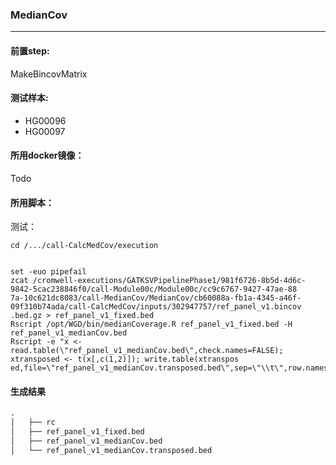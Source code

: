 ### MedianCov
***
#### 前置step:
MakeBincovMatrix
#### 测试样本:
+ HG00096
+ HG00097
#### 所用docker镜像：
Todo
#### 所用脚本：
测试：
```xhsell
cd /.../call-CalcMedCov/execution


set -euo pipefail
zcat /cromwell-executions/GATKSVPipelinePhase1/981f6726-8b5d-4d6c-9842-5cac238846f0/call-Module00c/Module00c/cc9c6767-9427-47ae-88
7a-10c621dc8083/call-MedianCov/MedianCov/cb60088a-fb1a-4345-a46f-09f310b74ada/call-CalcMedCov/inputs/302947757/ref_panel_v1.bincov
.bed.gz > ref_panel_v1_fixed.bed
Rscript /opt/WGD/bin/medianCoverage.R ref_panel_v1_fixed.bed -H ref_panel_v1_medianCov.bed
Rscript -e "x <- read.table(\"ref_panel_v1_medianCov.bed\",check.names=FALSE); xtransposed <- t(x[,c(1,2)]); write.table(xtranspos
ed,file=\"ref_panel_v1_medianCov.transposed.bed\",sep=\"\\t\",row.names=F,col.names=F,quote=F)"
```

#### 生成结果
```xml
.
│   ├── rc
│   ├── ref_panel_v1_fixed.bed
│   ├── ref_panel_v1_medianCov.bed
│   └── ref_panel_v1_medianCov.transposed.bed

```